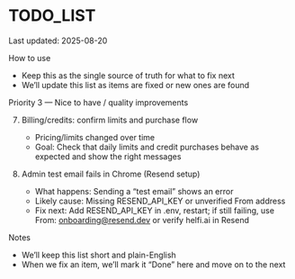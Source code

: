 # TODO_LIST

Last updated: 2025-08-20

How to use
- Keep this as the single source of truth for what to fix next
- We’ll update this list as items are fixed or new ones are found

Priority 3 — Nice to have / quality improvements

7) Billing/credits: confirm limits and purchase flow
   - Pricing/limits changed over time
   - Goal: Check that daily limits and credit purchases behave as expected and show the right messages

8) Admin test email fails in Chrome (Resend setup)
   - What happens: Sending a “test email” shows an error
   - Likely cause: Missing RESEND_API_KEY or unverified From address
   - Fix next: Add RESEND_API_KEY in .env, restart; if still failing, use From: onboarding@resend.dev or verify helfi.ai in Resend

Notes
- We’ll keep this list short and plain-English
- When we fix an item, we’ll mark it “Done” here and move on to the next
